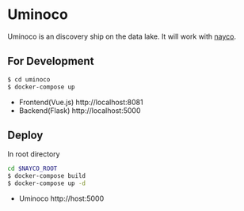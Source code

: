# Uminoco

Uminoco is an discovery ship on the data lake. It will work with [nayco](https://github.com/tac0x2a/nayco).

## For Development

```sh
$ cd uminoco
$ docker-compose up
```

+ Frontend(Vue.js) http://localhost:8081
+ Backend(Flask) http://localhost:5000


## Deploy
In root directory

```sh
cd $NAYCO_ROOT
$ docker-compose build
$ docker-compose up -d
```

+ Uminoco http://host:5000
